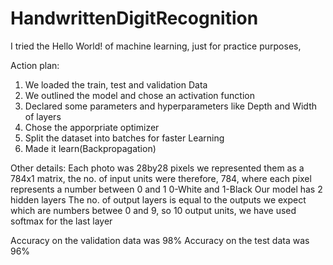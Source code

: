# HandwrittenDigitRecognition
I tried the Hello World! of machine learning, just for practice purposes,

Action plan:
1. We loaded the train, test and validation Data
2. We outlined the model and chose an activation function
3. Declared some parameters and hyperparameters like Depth and Width of layers
4. Chose the apporpriate optimizer
5. Split the dataset into batches for faster Learning
6. Made it learn(Backpropagation)

Other details:
Each photo was 28by28 pixels we represented them as a 784x1 matrix,
the no. of input units were therefore, 784, where each pixel represents a number between 0 and 1
0-White and 1-Black
Our model has 2 hidden layers
The no. of output layers is equal to the outputs we expect which are numbers betwee 0 and 9,
so 10 output units, we have used softmax for the last layer

Accuracy on the validation data was 98%
Accuracy on the test data was 96%

